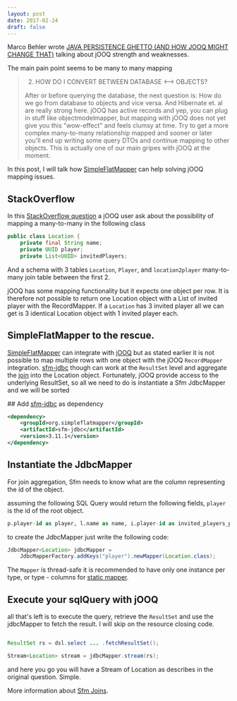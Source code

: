 ```yaml
---
layout: post
date: 2017-02-24
draft: false
---
```


Marco Behler wrote [JAVA PERSISTENCE GHETTO (AND HOW JOOQ MIGHT CHANGE THAT)](https://www.marcobehler.com/2014/07/06/the-java-persistence-ghetto-and-how-jooq-might-change-that-2/)
talking about jOOQ strength and weaknesses. 

The main pain point seems to be many to many mapping 

> 2. HOW DO I CONVERT BETWEEN DATABASE <--> OBJECTS?
>  
> After or before querying the database, the next question is: How do we go from database to objects and vice versa. And Hibernate et. al are really strong here. jOOQ has active records and yep, you can plug in stuff like objectmodelmapper, but mapping with jOOQ does not yet give you this "wow-effect" and feels clumsy at time. Try to get a more complex many-to-many relationship mapped and sooner or later you'll end up writing some query DTOs and  continue mapping to other objects. This is actually one of our main gripes with jOOQ at the moment.

In this post, I will talk how [SimpleFlatMapper](http://simpleflatmapper.org/) can help solving jOOQ mapping issues.

## StackOverflow

In this [StackOverflow question](http://stackoverflow.com/questions/23329127/jooq-pojos-with-one-to-many-and-many-to-many-relations) a jOOQ user
ask about the possibility of mapping a many-to-many in the following class

```java 
public class Location {
    private final String name;
    private UUID player;
    private List<UUID> invitedPlayers;
```

And a schema with 3 tables `Location`, `Player`, and `location2player` many-to-many join table between the first 2.

jOOQ has some mapping functionality but it expects one object per row. It is therefore not possible 
to return one Location object with a List of invited player with the RecordMapper. If a `Location` has 3 invited player
all we can get is 3 identical Location object with 1 invited player each.

## SimpleFlatMapper to the rescue.

[SimpleFlatMapper](http://simpleflatmapper.org/) can integrate with [jOOQ](http://simpleflatmapper.org/0106-getting-started-jooq.html)
 but as stated earlier it is not possible to map multiple rows with one object with the jOOQ `RecordMapper` integration.
[sfm-jdbc](http://simpleflatmapper.org/0102-getting-started-jdbc.html) though can work at the `ResultSet` level and aggregate the 
[join](http://simpleflatmapper.org/0203-joins.html) into the Location object.
 Fortunately, jOOQ provide access to the underlying ResultSet, so all we need to do is
 instantiate a Sfm JdbcMapper and we will be sorted
 
## Add [sfm-jdbc](http://search.maven.org/#artifactdetails|org.simpleflatmapper|sfm-jdbc|3.11.1|) as dependency

```xml
<dependency>
    <groupId>org.simpleflatmapper</groupId>
    <artifactId>sfm-jdbc</artifactId>
    <version>3.11.1</version>
</dependency>
```
 
## Instantiate the JdbcMapper

For join aggregation, Sfm needs to know what are the column representing the id of the object.

assuming the following SQL Query would return the following fields, `player` is the id of the root object. 

```sql
p.player-id as player, l.name as name, i.player-id as invited_players_player
```

to create the JdbcMapper just write the following code:

```java
JdbcMapper<Location> jdbcMapper = 
    JdbcMapperFactory.addKeys("player").newMapper(Location.class);
```

The `Mapper` is thread-safe it is recommended to have only one instance per type, or type - columns for [static mapper](http://simpleflatmapper.org/0102-getting-started-jdbc.html#static-mapping).

## Execute your sqlQuery with jOOQ

all that's left is to execute the query, retrieve the `ResultSet` and use the jdbcMapper to fetch the result.
I will skip on the resource closing code.

```java

ResultSet rs = dsl.select ... .fetchResultSet();

Stream<Location> stream = jdbcMapper.stream(rs);

```

and here you go you will have a Stream of Location as describes in the original question. Simple.

More information about [Sfm Joins](http://simpleflatmapper.org/0203-joins.html).